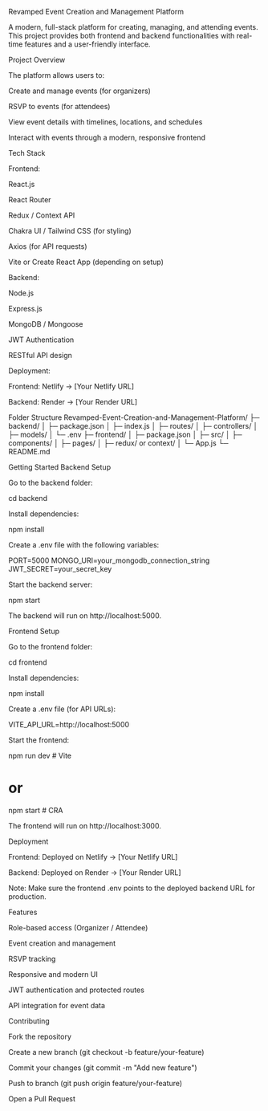 Revamped Event Creation and Management Platform

A modern, full-stack platform for creating, managing, and attending events. This project provides both frontend and backend functionalities with real-time features and a user-friendly interface.

Project Overview

The platform allows users to:

Create and manage events (for organizers)

RSVP to events (for attendees)

View event details with timelines, locations, and schedules

Interact with events through a modern, responsive frontend

Tech Stack

Frontend:

React.js

React Router

Redux / Context API

Chakra UI / Tailwind CSS (for styling)

Axios (for API requests)

Vite or Create React App (depending on setup)

Backend:

Node.js

Express.js

MongoDB / Mongoose

JWT Authentication

RESTful API design

Deployment:

Frontend: Netlify → [Your Netlify URL]

Backend: Render → [Your Render URL]

Folder Structure
Revamped-Event-Creation-and-Management-Platform/
├─ backend/
│   ├─ package.json
│   ├─ index.js
│   ├─ routes/
│   ├─ controllers/
│   ├─ models/
│   └─ .env
├─ frontend/
│   ├─ package.json
│   ├─ src/
│       ├─ components/
│       ├─ pages/
│       ├─ redux/ or context/
│       └─ App.js
└─ README.md

Getting Started
Backend Setup

Go to the backend folder:

cd backend


Install dependencies:

npm install


Create a .env file with the following variables:

PORT=5000
MONGO_URI=your_mongodb_connection_string
JWT_SECRET=your_secret_key


Start the backend server:

npm start


The backend will run on http://localhost:5000.

Frontend Setup

Go to the frontend folder:

cd frontend


Install dependencies:

npm install


Create a .env file (for API URLs):

VITE_API_URL=http://localhost:5000


Start the frontend:

npm run dev   # Vite
# or
npm start     # CRA


The frontend will run on http://localhost:3000.

Deployment

Frontend: Deployed on Netlify → [Your Netlify URL]

Backend: Deployed on Render → [Your Render URL]

Note: Make sure the frontend .env points to the deployed backend URL for production.

Features

Role-based access (Organizer / Attendee)

Event creation and management

RSVP tracking

Responsive and modern UI

JWT authentication and protected routes

API integration for event data

Contributing

Fork the repository

Create a new branch (git checkout -b feature/your-feature)

Commit your changes (git commit -m "Add new feature")

Push to branch (git push origin feature/your-feature)

Open a Pull Request
